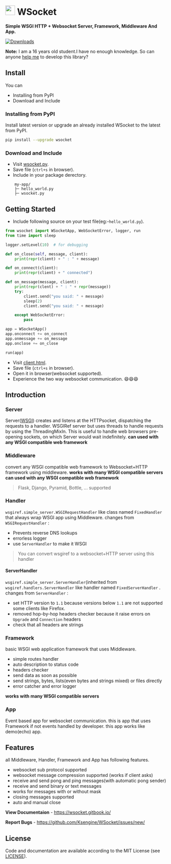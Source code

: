 # <img src="https://github.com/Ksengine/WSocket/raw/master/assests/icon.png" width="30" height="30"> WSocket
**Simple WSGI HTTP + Websocket Server, Framework, Middleware And App.**

[![Downloads](https://pepy.tech/badge/wsocket)](https://pepy.tech/project/wsocket)

**Note:**
I am a 16 years old student.I have no enough knowledge. So can anyone [help me](https://github.com/Ksengine/WSocket/issues/2) to develop this library?

## Install
You can
- Installing from PyPI
- Download and Include

### Installing from PyPI
Install latest version or upgrade an already installed WSocket to the latest from PyPI.
```bash
pip install --upgrade wsocket
```
### Download and Include
- Visit [wsocket.py](https://raw.githubusercontent.com/Ksengine/WSocket/master/wsocket.py/).
- Save file (`ctrl+s` in browser).
- Include in your package derectory.
```
    my-app/
    ├─ hello_world.py
    ├─ wsocket.py
```
## Getting Started
- Include following source on your test file(eg:-`hello_world.py`).
```python
from wsocket import WSocketApp, WebSocketError, logger, run
from time import sleep

logger.setLevel(10)  # for debugging

def on_close(self, message, client):
    print(repr(client) + " : " + message)

def on_connect(client):
    print(repr(client) + " connected")

def on_message(message, client):
    print(repr(clent) + " : " + repr(message))
    try:
        client.send("you said: " + message)
        sleep(2)
        client.send("you said: " + message)

    except WebSocketError:
        pass

app = WSocketApp()
app.onconnect += on_connect
app.onmessage += on_message
app.onclose += on_close

run(app)
```
- Visit [client.html](https://github.com/Ksengine/WSocket/raw/master/client.html).
- Save file (`ctrl+s` in browser).
- Open it in browser(websocket supported).
- Experience the two way websocket communication. :smile::smile::smile:

## Introduction
### Server
Server([WSGI](http://www.wsgi.org/)) creates and listens at the HTTPsocket, dispatching the requests to a handler. WSGIRef server but uses threads to handle requests by using the ThreadingMixIn. This is useful to handle web browsers pre-opening sockets, on which Server would wait indefinitely.
**can used with any WSGI compatible web framework**

### Middleware
convert any WSGI compatible web framework to Websocket+HTTP framework
using middleware.
**works with many WSGI compatible servers**
**can used with any WSGI compatible web framework**
> Flask, Django, Pyramid, Bottle, ... supported

### Handler
`wsgiref.simple_server.WSGIRequestHandler`  like class named `FixedHandler`  that always wrap WSGI app using Middleware.
changes from `WSGIRequestHandler` :
- Prevents reverse DNS lookups
- errorless logger
- use `ServerHandler`  to make it WSGI

> You can convert wsgiref to a websocket+HTTP server using this handler

#### ServerHandler
`wsgiref.simple_server.ServerHandler`(inherited from `wsgiref.handlers.ServerHandler` like handler named `FixedServerHandler` .
changes from `ServerHandler` :
- set HTTP version to `1.1` because versions below `1.1` are not supported some clients like Firefox.
- removed hop-by-hop headers checker because it raise errors on `Upgrade`  and `Connection` headers
- check that all headers are strings

### Framework
basic WSGI web application framework that uses Middleware.
- simple routes handler
- auto description to status code
- headers checker
- send data as soon as possible
- send strings, bytes, lists(even bytes and strings mixed) or files directly 
- error catcher and error logger

**works with many WSGI compatible servers**

### App
Event based app for websocket communication. this is app that uses Framework
if not events handled by developer. this app works like demo(echo) app.

## Features
all Middleware, Handler, Framework and App has following features.
- websocket sub protocol supported
- websocket message compression supported (works if client asks)
- receive and send pong and ping messages(with automatic pong sender)
- receive and send binary or text messages
- works for messages with or without mask
- closing messages supported
- auto and manual close

**View Documentaion** - https://wsocket.gitbook.io/

**Report Bugs** - https://github.com/Ksengine/WSocket/issues/new/

## License
Code and documentation are available according to the MIT License (see  [LICENSE](https://github.com/Ksengine/WSocket/blob/master/LICENSE)).
